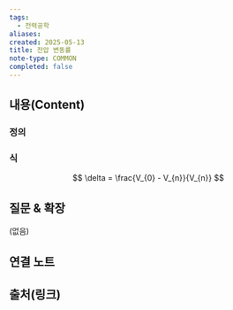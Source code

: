 ```yaml
---
tags:
  - 전력공학
aliases: 
created: 2025-05-13
title: 전압 변동률
note-type: COMMON
completed: false
---
```


## 내용(Content)
### 정의

### 식
$$
\delta = \frac{V_{0} - V_{n}}{V_{n}}
$$

## 질문 & 확장

(없음)

## 연결 노트

## 출처(링크)


